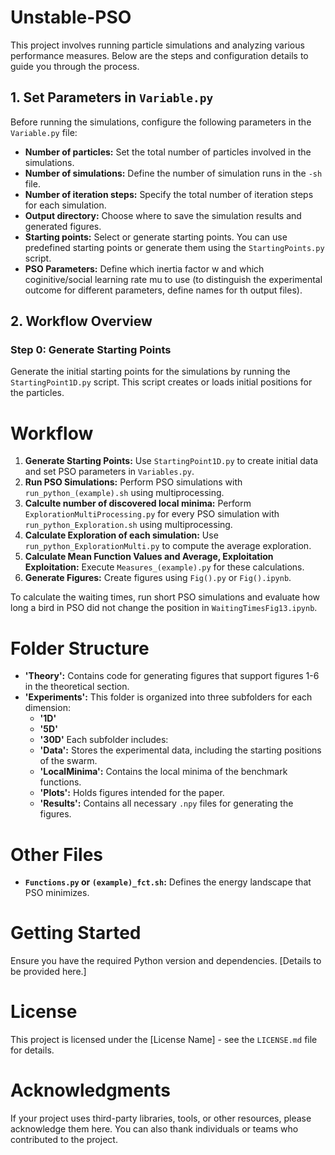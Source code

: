 # Unstable-PSO


This project involves running particle simulations and analyzing various performance measures. Below are the steps and configuration details to guide you through the process.

## 1. Set Parameters in `Variable.py`
Before running the simulations, configure the following parameters in the `Variable.py` file:

- **Number of particles:** Set the total number of particles involved in the simulations.
- **Number of simulations:** Define the number of simulation runs in the `-sh` file.
- **Number of iteration steps:** Specify the total number of iteration steps for each simulation.
- **Output directory:** Choose where to save the simulation results and generated figures.
- **Starting points:** Select or generate starting points. You can use predefined starting points or generate them using the `StartingPoints.py` script.
- **PSO Parameters:** Define which inertia factor w and which coginitive/social learning rate mu to use (to distinguish the experimental outcome for different parameters, define names for th output files).

## 2. Workflow Overview

### Step 0: Generate Starting Points
Generate the initial starting points for the simulations by running the `StartingPoint1D.py` script. This script creates or loads initial positions for the particles.

# Workflow
1. **Generate Starting Points:** Use `StartingPoint1D.py` to create initial data and set PSO parameters in `Variables.py`.
2. **Run PSO Simulations:** Perform PSO simulations with `run_python_(example).sh` using multiprocessing.
3. **Calculte number of discovered local minima:** Perform `ExplorationMultiProcessing.py` for every PSO simulation with `run_python_Exploration.sh` using multiprocessing.
4. **Calculate Exploration of each simulation:** Use `run_python_ExplorationMulti.py` to compute the average exploration.
5. **Calculate Mean Function Values and Average, Exploitation Exploitation:** Execute `Measures_(example).py` for these calculations.
6. **Generate Figures:** Create figures using `Fig().py` or `Fig().ipynb`.

To calculate the waiting times, run short PSO simulations and evaluate how long a bird in PSO did not change the position in `WaitingTimesFig13.ipynb`.


# Folder Structure

- **'Theory':** Contains code for generating figures that support figures 1-6 in the theoretical section.
- **'Experiments':** This folder is organized into three subfolders for each dimension:
  - **'1D'**
  - **'5D'**
  - **'30D'**
  Each subfolder includes:
  - **'Data':** Stores the experimental data, including the starting positions of the swarm.
  - **'LocalMinima':** Contains the local minima of the benchmark functions.
  - **'Plots':** Holds figures intended for the paper.
  - **'Results':** Contains all necessary `.npy` files for generating the figures.

# Other Files

- **`Functions.py` or `(example)_fct.sh`:** Defines the energy landscape that PSO minimizes.

# Getting Started

Ensure you have the required Python version and dependencies. [Details to be provided here.]

# License

This project is licensed under the [License Name] - see the `LICENSE.md` file for details.

# Acknowledgments

If your project uses third-party libraries, tools, or other resources, please acknowledge them here. You can also thank individuals or teams who contributed to the project.
